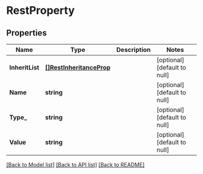 # RestProperty

## Properties
Name | Type | Description | Notes
------------ | ------------- | ------------- | -------------
**InheritList** | [**[]RestInheritanceProp**](RestInheritanceProp.md) |  | [optional] [default to null]
**Name** | **string** |  | [optional] [default to null]
**Type_** | **string** |  | [optional] [default to null]
**Value** | **string** |  | [optional] [default to null]

[[Back to Model list]](../README.md#documentation-for-models) [[Back to API list]](../README.md#documentation-for-api-endpoints) [[Back to README]](../README.md)


